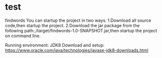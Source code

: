 # test
findwords
You can startup the project in two ways:
1.Download all source code,then startup the project.
2.Download the jar package from the following path:./target/findwords-1.0-SNAPSHOT.jar,then startup the project on command line.

Running environment: JDK8
Download and setup:
https://www.oracle.com/java/technologies/javase-jdk8-downloads.html
